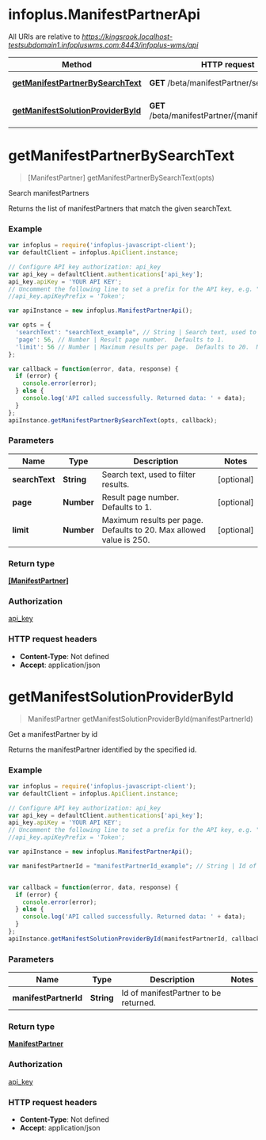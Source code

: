 # infoplus.ManifestPartnerApi

All URIs are relative to *https://kingsrook.localhost-testsubdomain1.infopluswms.com:8443/infoplus-wms/api*

Method | HTTP request | Description
------------- | ------------- | -------------
[**getManifestPartnerBySearchText**](ManifestPartnerApi.md#getManifestPartnerBySearchText) | **GET** /beta/manifestPartner/search | Search manifestPartners
[**getManifestSolutionProviderById**](ManifestPartnerApi.md#getManifestSolutionProviderById) | **GET** /beta/manifestPartner/{manifestPartnerId} | Get a manifestPartner by id


<a name="getManifestPartnerBySearchText"></a>
# **getManifestPartnerBySearchText**
> [ManifestPartner] getManifestPartnerBySearchText(opts)

Search manifestPartners

Returns the list of manifestPartners that match the given searchText.

### Example
```javascript
var infoplus = require('infoplus-javascript-client');
var defaultClient = infoplus.ApiClient.instance;

// Configure API key authorization: api_key
var api_key = defaultClient.authentications['api_key'];
api_key.apiKey = 'YOUR API KEY';
// Uncomment the following line to set a prefix for the API key, e.g. "Token" (defaults to null)
//api_key.apiKeyPrefix = 'Token';

var apiInstance = new infoplus.ManifestPartnerApi();

var opts = { 
  'searchText': "searchText_example", // String | Search text, used to filter results.
  'page': 56, // Number | Result page number.  Defaults to 1.
  'limit': 56 // Number | Maximum results per page.  Defaults to 20.  Max allowed value is 250.
};

var callback = function(error, data, response) {
  if (error) {
    console.error(error);
  } else {
    console.log('API called successfully. Returned data: ' + data);
  }
};
apiInstance.getManifestPartnerBySearchText(opts, callback);
```

### Parameters

Name | Type | Description  | Notes
------------- | ------------- | ------------- | -------------
 **searchText** | **String**| Search text, used to filter results. | [optional] 
 **page** | **Number**| Result page number.  Defaults to 1. | [optional] 
 **limit** | **Number**| Maximum results per page.  Defaults to 20.  Max allowed value is 250. | [optional] 

### Return type

[**[ManifestPartner]**](ManifestPartner.md)

### Authorization

[api_key](../README.md#api_key)

### HTTP request headers

 - **Content-Type**: Not defined
 - **Accept**: application/json

<a name="getManifestSolutionProviderById"></a>
# **getManifestSolutionProviderById**
> ManifestPartner getManifestSolutionProviderById(manifestPartnerId)

Get a manifestPartner by id

Returns the manifestPartner identified by the specified id.

### Example
```javascript
var infoplus = require('infoplus-javascript-client');
var defaultClient = infoplus.ApiClient.instance;

// Configure API key authorization: api_key
var api_key = defaultClient.authentications['api_key'];
api_key.apiKey = 'YOUR API KEY';
// Uncomment the following line to set a prefix for the API key, e.g. "Token" (defaults to null)
//api_key.apiKeyPrefix = 'Token';

var apiInstance = new infoplus.ManifestPartnerApi();

var manifestPartnerId = "manifestPartnerId_example"; // String | Id of manifestPartner to be returned.


var callback = function(error, data, response) {
  if (error) {
    console.error(error);
  } else {
    console.log('API called successfully. Returned data: ' + data);
  }
};
apiInstance.getManifestSolutionProviderById(manifestPartnerId, callback);
```

### Parameters

Name | Type | Description  | Notes
------------- | ------------- | ------------- | -------------
 **manifestPartnerId** | **String**| Id of manifestPartner to be returned. | 

### Return type

[**ManifestPartner**](ManifestPartner.md)

### Authorization

[api_key](../README.md#api_key)

### HTTP request headers

 - **Content-Type**: Not defined
 - **Accept**: application/json

